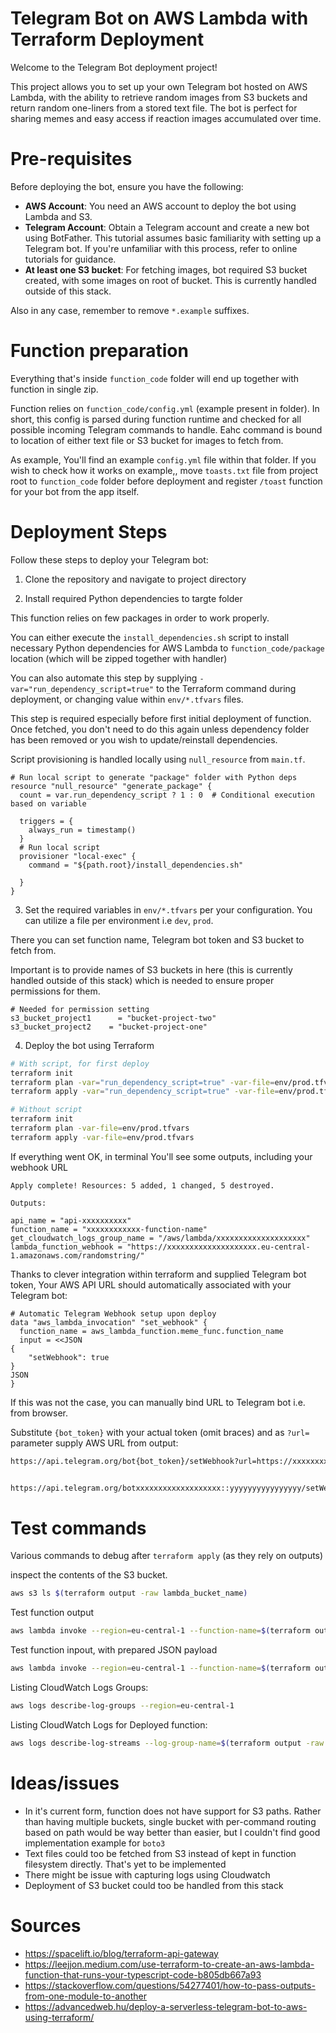 # Telegram Bot on AWS Lambda with Terraform Deployment

Welcome to the Telegram Bot deployment project! 

This project allows you to set up your own 
Telegram bot hosted on AWS Lambda, with the ability to retrieve random images from S3 buckets and return random one-liners from a stored text file. The bot is perfect for sharing memes and easy access if reaction images accumulated over time.

# Pre-requisites
Before deploying the bot, ensure you have the following:

- **AWS Account**: You need an AWS account to deploy the bot using Lambda and S3.
- **Telegram Account**: Obtain a Telegram account and create a new bot using BotFather. This tutorial assumes basic familiarity with setting up a Telegram bot. If you're unfamiliar with this process, refer to online tutorials for guidance.
- **At least one S3 bucket**: For fetching images, bot required S3 bucket created, with some images on root of bucket. This is currently handled outside of this stack.


Also in any case, remember to remove `*.example` suffixes.

# Function preparation

Everything that's inside `function_code` folder will end up together with function in single zip.

Function relies on `function_code/config.yml` (example present in folder). In short, this config is parsed during function runtime and checked for all possible incoming Telegram commands to handle. Eahc command is bound to location of either text file or S3 bucket for images to fetch from.

As example, You'll find an example `config.yml` file within that folder. If you wish to check how it works on example,, move `toasts.txt` file from project root to `function_code` folder before deployment and register `/toast` function for your bot from the app itself.


# Deployment Steps

Follow these steps to deploy your Telegram bot:

1. Clone the repository and navigate to project directory


2. Install required Python dependencies to targte folder


This function relies on few packages in order to work properly.

You can either execute the `install_dependencies.sh` script to install necessary Python dependencies for AWS Lambda to `function_code/package` location (which will be zipped together with handler) 

You can also automate this step by supplying `-var="run_dependency_script=true"` to the Terraform command during deployment, or changing value within `env/*.tfvars` files.

This step is required especially before first initial deployment of function. Once fetched, you don't need to do this again unless dependency folder has been removed or you wish to update/reinstall dependencies.

Script provisioning is handled locally using `null_resource` from `main.tf`.


```hcl
# Run local script to generate "package" folder with Python deps
resource "null_resource" "generate_package" {
  count = var.run_dependency_script ? 1 : 0  # Conditional execution based on variable

  triggers = {
    always_run = timestamp()
  }
  # Run local script
  provisioner "local-exec" {
    command = "${path.root}/install_dependencies.sh"
    
  }
}

```


3. Set the required variables in `env/*.tfvars` per your configuration. You can utilize a file per environment i.e `dev`, `prod`.

There you can set function name, Telegram bot token and S3 bucket to fetch from.

Important is to provide names of S3 buckets in here (this is currently handled outside of this stack) which is needed to ensure proper permissions for them.

```hcl
# Needed for permission setting
s3_bucket_project1      = "bucket-project-two"
s3_bucket_project2    = "bucket-project-one"
```


4. Deploy the bot using Terraform


```bash
# With script, for first deploy
terraform init
terraform plan -var="run_dependency_script=true" -var-file=env/prod.tfvars
terraform apply -var="run_dependency_script=true" -var-file=env/prod.tfvars

# Without script
terraform init
terraform plan -var-file=env/prod.tfvars
terraform apply -var-file=env/prod.tfvars
```


If everything went OK, in terminal You'll see some outputs, including your webhook URL

```text
Apply complete! Resources: 5 added, 1 changed, 5 destroyed.

Outputs:

api_name = "api-xxxxxxxxxx"
function_name = "xxxxxxxxxxxx-function-name"
get_cloudwatch_logs_group_name = "/aws/lambda/xxxxxxxxxxxxxxxxxxxx"
lambda_function_webhook = "https://xxxxxxxxxxxxxxxxxxxx.eu-central-1.amazonaws.com/randomstring/"
```


Thanks to clever integration within terraform and supplied Telegram bot token, Your AWS API URL should automatically associated with your Telegram bot:

```hcl
# Automatic Telegram Webhook setup upon deploy
data "aws_lambda_invocation" "set_webhook" {
  function_name = aws_lambda_function.meme_func.function_name
  input = <<JSON
{
	"setWebhook": true
}
JSON
}
```

If this was not the case, you can manually bind URL to Telegram bot i.e. from browser.

Substitute `{bot_token}` with your actual token (omit braces) and as `?url=` parameter supply AWS URL from output:

```bash
https://api.telegram.org/bot{bot_token}/setWebhook?url=https://xxxxxxxxxxxxxxxxxxxx.eu-central-1.amazonaws.com/randomstring/


https://api.telegram.org/botxxxxxxxxxxxxxxxxxxx::yyyyyyyyyyyyyyyy/setWebhook?url=https://xxxxxxxxxxxxxxxxxxxx.eu-central-1.amazonaws.com/randomstring/

```

# Test commands

Various commands to debug after `terraform apply` (as they rely on outputs)

inspect the contents of the S3 bucket.

```bash
aws s3 ls $(terraform output -raw lambda_bucket_name)
```

Test function output

```bash
aws lambda invoke --region=eu-central-1 --function-name=$(terraform output -raw function_name) response.json
```

Test function inpout, with prepared JSON payload

```bash
aws lambda invoke --region=eu-central-1 --function-name=$(terraform output -raw function_name) --payload file://path/to/your/input.json response.json
```

Listing CloudWatch Logs Groups:

```bash
aws logs describe-log-groups --region=eu-central-1
```

Listing CloudWatch Logs for Deployed function:

```bash
aws logs describe-log-streams --log-group-name=$(terraform output -raw get_cloudwatch_logs_group_name) --region=eu-central-1
```

# Ideas/issues

- In it's current form, function does not have support for S3 paths. Rather than having multiple buckets, single bucket with per-command routing based on path would be way better than easier, but I couldn't find good implementation example for `boto3`
- Text files could too be fetched from S3 instead of kept in function filesystem directly. That's yet to be implemented
- There might be issue with capturing logs using Cloudwatch
- Deployment of S3 bucket could too be handled from this stack

# Sources

- https://spacelift.io/blog/terraform-api-gateway
- https://leejjon.medium.com/use-terraform-to-create-an-aws-lambda-function-that-runs-your-typescript-code-b805db667a93
- https://stackoverflow.com/questions/54277401/how-to-pass-outputs-from-one-module-to-another
- https://advancedweb.hu/deploy-a-serverless-telegram-bot-to-aws-using-terraform/

